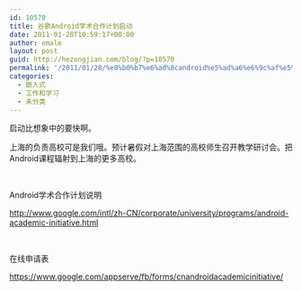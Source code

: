 ```yaml
---
id: 10570
title: 谷歌Android学术合作计划启动
date: 2011-01-28T10:59:17+00:00
author: omale
layout: post
guid: http://hezongjian.com/blog/?p=10570
permalink: '/2011/01/28/%e8%b0%b7%e6%ad%8candroid%e5%ad%a6%e6%9c%af%e5%90%88%e4%bd%9c%e8%ae%a1%e5%88%92%e5%90%af%e5%8a%a8/'
categories:
  - 嵌入式
  - 工作和学习
  - 未分类
---
```

启动比想象中的要快啊。

上海的负责高校可是我们哦。预计暑假对上海范围的高校师生召开教学研讨会。把Android课程辐射到上海的更多高校。

&nbsp;

Android学术合作计划说明

<http://www.google.com/intl/zh-CN/corporate/university/programs/android-academic-initiative.html>

&nbsp;

在线申请表

<https://www.google.com/appserve/fb/forms/cnandroidacademicinitiative/>